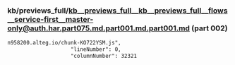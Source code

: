 ### kb/previews_full/kb__previews_full__kb__previews_full__flows__service-first__master-only@auth.har.part075.md.part001.md.part001.md (part 002)

```md
n958200.alteg.io/chunk-KO722YSM.js",
                    "lineNumber": 0,
                    "columnNumber": 32321
       
```

```
